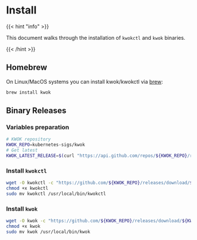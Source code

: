 # Install

{{< hint "info" >}}

This document walks through the installation of `kwokctl` and `kwok` binaries.

{{< /hint >}}

## Homebrew

On Linux/MacOS systems you can install kwok/kwokctl via [brew](https://formulae.brew.sh/formula/kwok):

``` bash
brew install kwok
```

## Binary Releases

### Variables preparation

``` bash
# KWOK repository
KWOK_REPO=kubernetes-sigs/kwok
# Get latest
KWOK_LATEST_RELEASE=$(curl "https://api.github.com/repos/${KWOK_REPO}/releases/latest" | jq -r '.tag_name')
```

### Install `kwokctl`

``` bash
wget -O kwokctl -c "https://github.com/${KWOK_REPO}/releases/download/${KWOK_LATEST_RELEASE}/kwokctl-$(go env GOOS)-$(go env GOARCH)"
chmod +x kwokctl
sudo mv kwokctl /usr/local/bin/kwokctl
```

### Install `kwok`

``` bash
wget -O kwok -c "https://github.com/${KWOK_REPO}/releases/download/${KWOK_LATEST_RELEASE}/kwok-$(go env GOOS)-$(go env GOARCH)"
chmod +x kwok
sudo mv kwok /usr/local/bin/kwok
```

